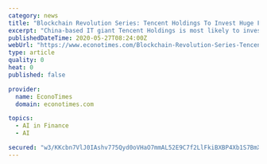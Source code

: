 ```yaml
---
category: news
title: "Blockchain Revolution Series: Tencent Holdings To Invest Huge For Tech-Infra Including Blockchain, AI & Cyber Security"
excerpt: "China-based IT giant Tencent Holdings is most likely to invest approximately about $70 billion in fintech space, such as blockchain, artificial intelligence (AI) and cyber security. WeChat messaging app is the"
publishedDateTime: 2020-05-27T08:24:00Z
webUrl: "https://www.econotimes.com/Blockchain-Revolution-Series-Tencent-Holdings-To-Invest-Huge-For-Tech-Infra-Including-Blockchain-AI-Cyber-Security-1583581"
type: article
quality: 0
heat: 0
published: false

provider:
  name: EconoTimes
  domain: econotimes.com

topics:
  - AI in Finance
  - AI

secured: "w3/KKcbn7VlJ0IAshv775Qyd0oVHaO7mmAL52E9C7f2LlFkiBXBP4Xb1S7BmX+QHr/k3wtEBgB1cZ5J6+vtyri4ItxGc5y1VICQ/K68IwSq8GwtwP1BUWDZMZ3kq8bxv9d5vZEdOxZpFt2rwRbhrbhyqoxAPyQiedSzLo2qVxuiU1u/mjVTygbf1XBrDsN13zV0U6tidoHFVhN90BDjAhPws64bUybptxJSXeiAGNV+r+ynaN3ED6wzihY6qWPOxPnvbGFx8IWEKc7pxbi3VGWEo2GgB11OBpFFNy6UtWpRiHNJ0wmvoB3MgypMlOPZu;MlGHorNYahfgMcaabvoF2Q=="
---
```



